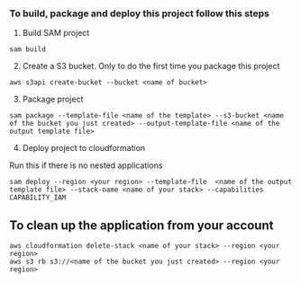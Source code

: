 ### To build, package and deploy this project follow this steps

1. Build SAM project

```
sam build 
```

2. Create a S3 bucket. Only to do the first time you package this project
```
aws s3api create-bucket --bucket <name of bucket> 
```

3. Package project

```
sam package --template-file <name of the template> --s3-bucket <name of the bucket you just created> --output-template-file <name of the output template file>
```

4. Deploy project to cloudformation

Run this if there is no nested applications

```
sam deploy --region <your region> --template-file  <name of the output template file> --stack-name <name of your stack> --capabilities CAPABILITY_IAM
````

## To clean up the application from your account

````
aws cloudformation delete-stack <name of your stack> --region <your region>
aws s3 rb s3://<name of the bucket you just created> --region <your region>
````